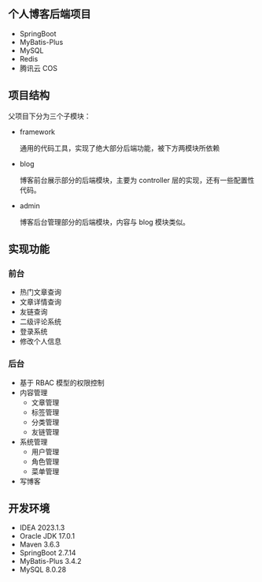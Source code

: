 ## 个人博客后端项目

* SpringBoot
* MyBatis-Plus
* MySQL
* Redis
* 腾讯云 COS

## 项目结构

父项目下分为三个子模块：

* framework 
    
  通用的代码工具，实现了绝大部分后端功能，被下方两模块所依赖

* blog

  博客前台展示部分的后端模块，主要为 controller 层的实现，还有一些配置性代码。

* admin
  
  博客后台管理部分的后端模块，内容与 blog 模块类似。

## 实现功能

### 前台

* 热门文章查询
* 文章详情查询
* 友链查询
* 二级评论系统
* 登录系统
* 修改个人信息

### 后台

* 基于 RBAC 模型的权限控制
* 内容管理
  * 文章管理
  * 标签管理
  * 分类管理
  * 友链管理
* 系统管理
  * 用户管理
  * 角色管理
  * 菜单管理
* 写博客

## 开发环境

* IDEA 2023.1.3
* Oracle JDK 17.0.1
* Maven 3.6.3
* SpringBoot 2.7.14
* MyBatis-Plus 3.4.2
* MySQL 8.0.28